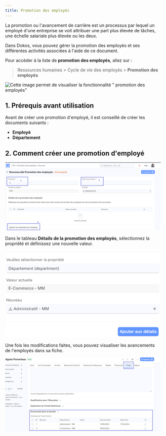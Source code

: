 ```yaml
---
title: Promotion des employés
---
```


La promotion ou l'avancement de carrière est un processus par lequel un employé d'une entreprise se voit attribuer une part plus élevée de tâches, une échelle salariale plus élevée ou les deux.

Dans Dokos, vous pouvez gérer la promotion des employés et ses différentes activités associées à l'aide de ce document.

Pour accéder à la liste de **promotion des employés**, allez sur :

> Ressources humaines > Cycle de vie des employés > **Promotion des employés**

![Cette image permet de visualiser la fonctionnalité " promotion des employés"](/Promotiondesemploy%C3%A9s.png)

## 1. Prérequis avant utilisation

Avant de créer une promotion d'employé, il est conseillé de créer les documents suivants :

- **Employé**
- **Département**

## 2. Comment créer une promotion d'employé

![Image permettant de visualiser une nouvelle promotion.](/nouvellepromotion.png)

Dans le tableau **Détails de la promotion des employés**, sélectionnez la propriété et définissez une nouvelle valeur.

![Cette image permet de visualiser la nouvelle propriété à définir.](/Detaildelapromotion1.png)

Une fois les modifications faites, vous pouvez visualiser les avancements de l'employés dans sa fiche.

![Image permettant de visualiser le profil de l'employé avec les différents postes occupés.](/anciennet%C3%A9danslasoci%C3%A9t%C3%A9.png)
